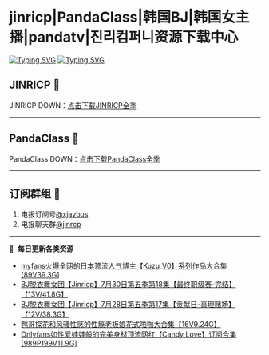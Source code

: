 # jinricp|PandaClass|韩国BJ|韩国女主播|pandatv|진리컴퍼니资源下载中心   
[![Typing SVG](https://readme-typing-svg.herokuapp.com?font=Fira+Code&pause=1000&center=true&vCenter=true&random=true&width=435&lines=所有链接都需要翻墙访问)](https://jinri-cp.neocities.org/free.html)
[![Typing SVG](https://readme-typing-svg.herokuapp.com?font=Fira+Code&pause=1000&center=true&vCenter=true&random=true&width=435&lines=点击进入福利资源下载中心)](https://pandaclass.neocities.org/)
## JINRICP 👋   
JINRICP DOWN：[点击下载JINRICP全季](https://mypikpak.com/s/VODz7HXQoqcX0UrvaXfDtFoPo1)
****
## PandaClass 💯   
PandaClass DOWN：[点击下载PandaClass全季](https://mypikpak.com/s/VOKOTZkoEnkyvCnELVSquM97o1)   
****
## 订阅群组 🔞
1. 电报订阅号[@xjavbus](https://t.me/xjavbus)
2. 电报聊天群[@jinrcp](https://t.me/jinrcp)
**** 
📕 &nbsp;**每日更新各类资源**
<!-- BLOG-POST-LIST:START -->
- [myfans火爆全网的日本顶流人气博主【Kuzu_V0】系列作品大合集[89V39.3G]](https://fuli.rulel.com/466.html)
- [BJ脱衣舞女团【Jinricp】7月30日第五季第18集【最终职级赛-完结】【13V/41.8G】](https://fuli.rulel.com/465.html)
- [BJ脱衣舞女团【Jinricp】7月28日第五季第17集【贡献日-真理赌场】【12V/38.3G】](https://fuli.rulel.com/463.html)
- [鸭哥探花和风骚性感的性瘾老板娘花式啪啪大合集【16V9.24G】](https://fuli.rulel.com/462.html)
- [Onlyfans如性爱娃娃般的完美身材顶流网红【Candy Love】订阅合集[989P199V11.9G]](https://fuli.rulel.com/461.html)
<!-- BLOG-POST-LIST:END -->
